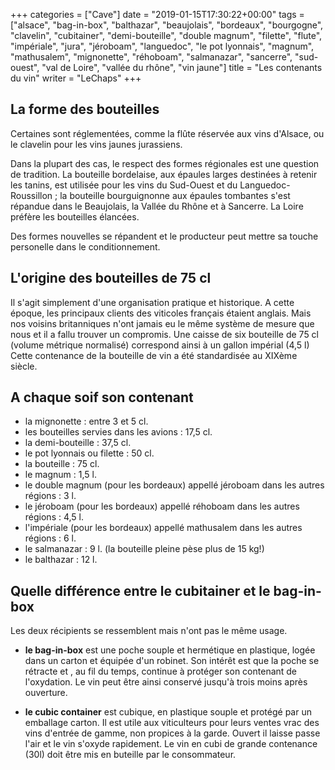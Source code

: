 +++
categories = ["Cave"]
date = "2019-01-15T17:30:22+00:00"
tags = ["alsace", "bag-in-box", "balthazar", "beaujolais", "bordeaux", "bourgogne", "clavelin", "cubitainer", "demi-bouteille", "double magnum", "filette", "flute", "impériale", "jura", "jéroboam", "languedoc", "le pot lyonnais", "magnum", "mathusalem", "mignonette", "réhoboam", "salmanazar", "sancerre", "sud-ouest", "val de Loire", "vallée du rhône", "vin jaune"] 
title = "Les contenants du vin"
writer = "LeChaps"
+++

## La forme des bouteilles

Certaines sont réglementées, comme la flûte réservée aux vins d'Alsace, ou le clavelin pour les vins jaunes jurassiens.  

Dans la plupart des cas, le respect des formes régionales est une question de tradition. La bouteille bordelaise, aux épaules larges destinées à retenir les tanins, est utilisée pour les vins du Sud-Ouest et du Languedoc-Roussillon ; la bouteille bourguignonne aux épaules tombantes s'est répandue dans le Beaujolais, la Vallée du Rhône et à Sancerre. La Loire préfère les bouteilles élancées.  

Des formes nouvelles se répandent et le producteur peut mettre sa touche personelle dans le conditionnement.

## L'origine des bouteilles de 75 cl

Il s'agit simplement d'une organisation pratique et historique. A cette époque, les principaux clients des viticoles français étaient anglais. Mais nos voisins britanniques n'ont jamais eu le même système de mesure que nous et il a fallu trouver un compromis. Une caisse de six bouteille de 75 cl (volume métrique normalisé) correspond ainsi à un gallon impérial (4,5 l)  
Cette contenance de la bouteille de vin a été standardisée au XIXème siècle.

## A chaque soif son contenant

* la mignonette : entre 3 et 5 cl.
* les bouteilles servies dans les avions : 17,5 cl.
* la demi-bouteille : 37,5 cl.
* le pot lyonnais ou filette : 50 cl.
* la bouteille : 75 cl.
* le magnum : 1,5 l.
* le double magnum (pour les bordeaux) appellé jéroboam dans les autres régions : 3 l.
* le jéroboam (pour les bordeaux) appellé réhoboam dans les autres régions : 4,5 l.
* l'impériale (pour les bordeaux) appellé mathusalem dans les autres régions : 6 l.
* le salmanazar : 9 l. (la bouteille pleine pèse plus de 15 kg!)
* le balthazar : 12 l.

## Quelle différence entre le cubitainer et le bag-in-box

Les deux récipients se ressemblent mais n'ont pas le même usage.

* **le bag-in-box** est une poche souple et hermétique en plastique, logée dans un carton et équipée d'un robinet. Son intérêt est que la poche se rétracte et , au fil du temps, continue à protéger son contenant de l'oxydation. Le vin peut être ainsi conservé jusqu'à trois moins après ouverture.  

* **le cubic container**  est cubique, en plastique souple et protégé par un emballage carton. Il est utile aux viticulteurs pour leurs ventes vrac des vins d'entrée de gamme, non propices à la garde. Ouvert il laisse passe l'air et le vin s'oxyde rapidement. Le vin en cubi de grande contenance (30l) doit être mis en buteille par le consommateur.
